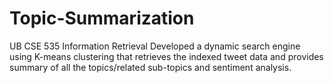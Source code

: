 # Topic-Summarization
UB CSE 535 Information Retrieval
Developed a dynamic search engine using K-means clustering that retrieves the indexed tweet data and provides summary of all the topics/related sub-topics and sentiment analysis. 
